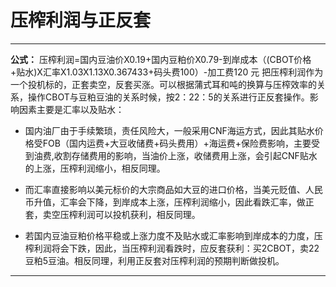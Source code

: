# 压榨利润与正反套


---

**公式：** 压榨利润=国内豆油价X0.19+国内豆粕价X0.79-到岸成本（(CBOT价格+贴水)X汇率X1.03X1.13X0.367433+码头费100）-加工费120 元
把压榨利润作为一个投机标的，正套卖空，反套买涨。可以根据蒲式耳和吨的换算与压榨效率的关系，操作CBOT与豆粕豆油的关系时候，按2：22：5的关系进行正反套操作。影响因素主要是汇率以及贴水：

- 国内油厂由于手续繁琐，责任风险大，一般采用CNF海运方式，因此其贴水价格受FOB（国内运费+大豆收储费+码头费用）+海运费+保险费影响，主要受到油费,收割存储费用的影响，当油价上涨，收储费用上涨，会引起CNF贴水的上涨，压榨利润缩小，相反同理。

- 而汇率直接影响以美元标价的大宗商品如大豆的进口价格，当美元贬值、人民币升值，汇率会下降，到岸成本上涨，压榨利润缩小，因此看跌汇率，做正套，卖空压榨利润可以投机获利，相反同理。
- 若国内豆油豆粕价格平稳或上涨力度不及贴水或汇率影响到岸成本的力度，压榨利润将会下跌，因此，当压榨利润看跌时，应反套获利：买2CBOT，卖22豆粕5豆油。相反同理，利用正反套对压榨利润的预期判断做投机。

----------

